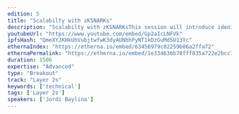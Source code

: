 ```yaml
---
edition: 5
title: "Scalabilty with zKSNARKs"
description: "Scalabilty with zKSNARKsThis session will introduce iden3’s zkSNARKs implementation and how it will be used at two scenarios: For the trustless relayer implementation at the identity management environment, allowing the identities to perform claims without cost at big scale.And the rollup project for Ethereum scalability, allowing verifiable computation off-chain to increase transaction throughput"
youtubeUrl: "https://www.youtube.com/embed/Gp2aIcLNFVk"
ipfsHash: "QmeXYJKHkUhVubjtwfwK3dyAUNbhPyNT1kDzGuMd5U13Yc"
ethernaIndex: "https://etherna.io/embed/63456979c02259b06a2ffa72"
ethernaPermalink: "https://etherna.io/embed/1e334636b78fff835a722e2bcc79fcd5b73afd52799a32b086709b7795b81918"
duration: 1506
expertise: "Advanced"
type: "Breakout"
track: "Layer 2s"
keywords: ['technical']
tags: ['Layer 2s']
speakers: ['Jordi Baylina']
---
```

